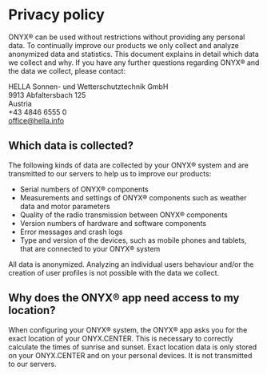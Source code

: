 # Privacy policy

ONYX® can be used without restrictions without providing any personal data.
To continually improve our products we only collect and analyze anonymized data
and statistics. This document explains in detail which data we collect and why.
If you have any further questions regarding ONYX® and the data we collect, please
contact:

HELLA Sonnen- und Wetterschutztechnik GmbH<br/>
9913 Abfaltersbach 125<br/>
Austria<br/>
+43 4846 6555 0<br/>
<a href="mailto:office@hella.info">office@hella.info</a><br/>

## Which data is collected?

The following kinds of data are collected by your ONYX® system and are
transmitted to our servers to help us to improve our products:

  - Serial numbers of ONYX® components
  - Measurements and settings of ONYX® components such as weather data and motor
    parameters
  - Quality of the radio transmission between ONYX® components
  - Version numbers of hardware and software components
  - Error messages and crash logs
  - Type and version of the devices, such as mobile phones and tablets, that are
    connected to your ONYX® system

All data is anonymized. Analyzing an individual users behaviour and/or the
creation of user profiles is not possible with the data we collect. 

## Why does the ONYX® app need access to my location?

When configuring your ONYX® system, the ONYX® app asks you for the exact location
of your ONYX.CENTER. This is necessary to correctly calculate the times of
sunrise and sunset. Exact location data is only stored on your ONYX.CENTER and
on your personal devices. It is not transmitted to our servers.
